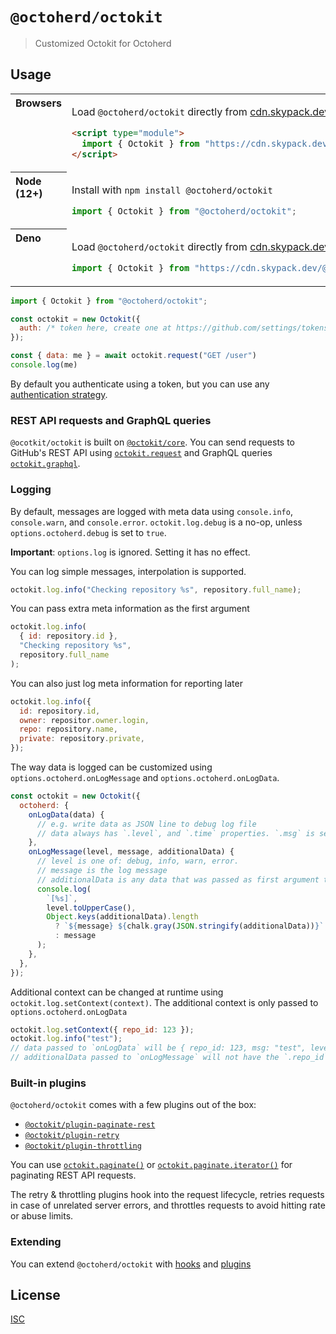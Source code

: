 # `@octoherd/octokit`

> Customized Octokit for Octoherd

## Usage

<table>
<tbody valign=top align=left>
<tr><th>
Browsers
</th><td width=100%>

Load <code>@octoherd/octokit</code> directly from <a href="https://www.skypack.dev">cdn.skypack.dev</a>

```html
<script type="module">
  import { Octokit } from "https://cdn.skypack.dev/@octoherd/octokit";
</script>
```

</td></tr>
<tr><th>
Node (12+)
</th><td>

Install with <code>npm install @octoherd/octokit</code>

```js
import { Octokit } from "@octoherd/octokit";
```

</td></tr>
<tr><th>
Deno
</th><td>

Load <code>@octoherd/octokit</code> directly from <a href="https://www.skypack.dev">cdn.skypack.dev</a> with the `?dts` query

```js
import { Octokit } from "https://cdn.skypack.dev/@octoherd/octokit?dts";
```

</td></tr>
</tbody>
</table>

```js
import { Octokit } from "@octoherd/octokit";

const octokit = new Octokit({
  auth: /* token here, create one at https://github.com/settings/tokens/new */,
});

const { data: me } = await octokit.request("GET /user")
console.log(me)
```

By default you authenticate using a token, but you can use any [authentication strategy](https://github.com/octokit/core.js#authentication).

### REST API requests and GraphQL queries

`@ocotkit/octokit` is built on [`@octokit/core`](https://github.com/octokit/core.js#readme). You can send requests to GitHub's REST API using [`octokit.request`](https://github.com/octokit/core.js#rest-api-example) and GraphQL queries [`octokit.graphql`](https://github.com/octokit/core.js#graphql-example).

### Logging

By default, messages are logged with meta data using `console.info`, `console.warn`, and `console.error`. `octokit.log.debug` is a no-op, unless `options.octoherd.debug` is set to `true`.

**Important**: `options.log` is ignored. Setting it has no effect.

You can log simple messages, interpolation is supported.

```js
octokit.log.info("Checking repository %s", repository.full_name);
```

You can pass extra meta information as the first argument

```js
octokit.log.info(
  { id: repository.id },
  "Checking repository %s",
  repository.full_name
);
```

You can also just log meta information for reporting later

```js
octokit.log.info({
  id: repository.id,
  owner: repositor.owner.login,
  repo: repository.name,
  private: repository.private,
});
```

The way data is logged can be customized using `options.octoherd.onLogMessage` and `options.octoherd.onLogData`.

```js
const octokit = new Octokit({
  octoherd: {
    onLogData(data) {
      // e.g. write data as JSON line to debug log file
      // data always has `.level`, and `.time` properties. `.msg` is set from the log message if set.
    },
    onLogMessage(level, message, additionalData) {
      // level is one of: debug, info, warn, error.
      // message is the log message
      // additionalData is any data that was passed as first argument to the log methods. It defaults to {}
      console.log(
        `[%s]`,
        level.toUpperCase(),
        Object.keys(additionalData).length
          ? `${message} ${chalk.gray(JSON.stringify(additionalData))}`
          : message
      );
    },
  },
});
```

Additional context can be changed at runtime using `octokit.log.setContext(context)`. The additional context is only passed to `options.octoherd.onLogData`

```js
octokit.log.setContext({ repo_id: 123 });
octokit.log.info("test");
// data passed to `onLogData` will be { repo_id: 123, msg: "test", level: "info", time: 0 }
// additionalData passed to `onLogMessage` will not have the `.repo_id` property
```

### Built-in plugins

`@octoherd/octokit` comes with a few plugins out of the box:

- [`@octokit/plugin-paginate-rest`](https://github.com/octokit/plugin-paginate-rest.js#readme)
- [`@octokit/plugin-retry`](https://github.com/octokit/plugin-retry.js#readme)
- [`@octokit/plugin-throttling`](https://github.com/octokit/plugin-throttling.js#readme)

You can use [`octokit.paginate()`](https://github.com/octokit/plugin-paginate-rest.js#octokitpaginate) or [`octokit.paginate.iterator()`](https://github.com/octokit/plugin-paginate-rest.js#octokitpaginateiterator) for paginating REST API requests.

The retry & throttling plugins hook into the request lifecycle, retries requests in case of unrelated server errors, and throttles requests to avoid hitting rate or abuse limits.

### Extending

You can extend `@octoherd/octokit` with [hooks](https://github.com/octokit/core.js#hooks) and [plugins](https://github.com/octokit/core.js#plugins)

## License

[ISC](LICENSE.md)
